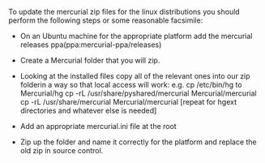 To update the mercurial zip files for the linux distributions you should perform the following steps or some reasonable facsimile:

* On an Ubuntu machine for the appropriate platform add the mercurial releases ppa(ppa:mercurial-ppa/releases)

* Create a Mercurial folder that you will zip.

* Looking at the installed files copy all of the relevant ones into our zip folderin a way so that local access will work:
e.g.
cp /etc/bin/hg to Mercurial/hg
cp -rL /usr/share/pyshared/mercurial Mercurial/mercurial
cp -rL /usr/share/mercurial Mercurial/mercurial
[repeat for hgext directories and whatever else is needed]

* Add an appropriate mercurial.ini file at the root

* Zip up the folder and name it correctly for the platform and replace the old zip in source control.
